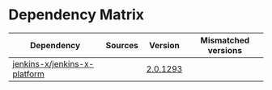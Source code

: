 # Dependency Matrix

Dependency | Sources | Version | Mismatched versions
---------- | ------- | ------- | -------------------
[jenkins-x/jenkins-x-platform](https://github.com/jenkins-x/jenkins-x-platform.git) |  | [2.0.1293](https://github.com/jenkins-x/jenkins-x-platform/releases/tag/v2.0.1293) | 
